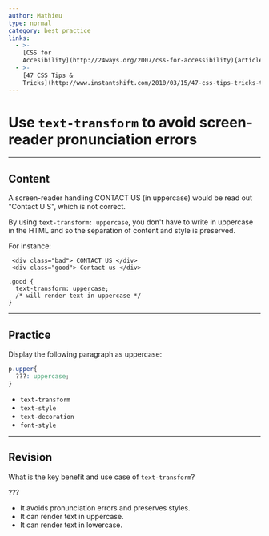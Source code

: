 ```yaml
---
author: Mathieu
type: normal
category: best practice
links:
  - >-
    [CSS for
    Accesibility](http://24ways.org/2007/css-for-accessibility){article}
  - >-
    [47 CSS Tips &
    Tricks](http://www.instantshift.com/2010/03/15/47-css-tips-tricks-to-take-your-site-to-the-next-level/){article}
---
```


# Use `text-transform` to avoid screen-reader pronunciation errors


---

## Content

A screen-reader handling CONTACT US (in uppercase) would be read out "Contact U S", which is not correct.

By using `text-transform: uppercase`, you don't have to write in uppercase in the HTML and so the separation of content and style is preserved.

For instance:

```plain-text
 <div class="bad"> CONTACT US </div>
 <div class="good"> Contact us </div>
```

```plain-text
.good {
  text-transform: uppercase;
  /* will render text in uppercase */
}
```


---

## Practice

Display the following paragraph as uppercase:

```css
p.upper{
  ???: uppercase;
}
```

- `text-transform`
- `text-style`
- `text-decoration`
- `font-style`


---

## Revision

What is the key benefit and use case of `text-transform`?

 ???

- It avoids pronunciation errors and preserves styles.
- It can render text in uppercase.
- It can render text in lowercase.
 
